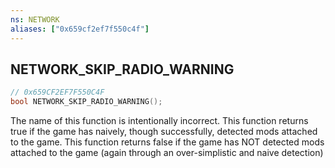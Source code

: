 ```yaml
---
ns: NETWORK
aliases: ["0x659cf2ef7f550c4f"]
---
```

## NETWORK_SKIP_RADIO_WARNING

```c
// 0x659CF2EF7F550C4F
bool NETWORK_SKIP_RADIO_WARNING();
```

The name of this function is intentionally incorrect. This function returns true if the game has naively, though successfully, detected mods attached to the game. This function returns false if the game has NOT detected mods attached to the game (again through an over-simplistic and naive detection)

